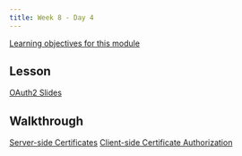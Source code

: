 ```yaml
---
title: Week 8 - Day 4
---
```


[Learning objectives for this module](../../objectives/#day-9-4)

## Lesson

[OAuth2 Slides](https://education.launchcode.org/gis-devops-slides/week9/oauth2.html#1)

## Walkthrough

[Server-side Certificates]()
[Client-side Certificate Authorization]()
